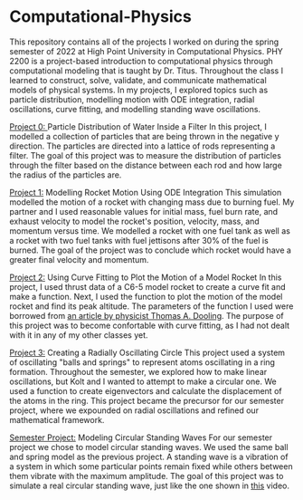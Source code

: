 # Computational-Physics
This repository contains all of the projects I worked on during the spring semester of 2022 at High Point University in Computational Physics. PHY 2200 is a project-based introduction to computational physics through computational modeling that is taught by Dr. Titus. Throughout the class I learned to construct, solve, validate, and communicate mathematical models of physical systems. In my projects, I explored topics such as particle distribution, modelling motion with ODE integration, radial oscillations, curve fitting, and modelling standing wave oscillations.

[Project 0: ](https://github.com/macro10/Computational-Physics/blob/4a2904dbd08a0ceac870a79ca27b6ad94164e08f/Particle-Distribution-Filter.ipynb) Particle Distribution of Water Inside a Filter
In this project, I modelled a collection of particles that are being thrown in the negative y direction. The particles are directed into a lattice of rods representing a filter. The goal of this project was to measure the distribution of particles through the filter based on the distance between each rod and how large the radius of the particles are.

[Project 1:](https://github.com/macro10/Computational-Physics/blob/f479f693ecdb9b796e0a38a136fbf82aa1a32a12/Modelling-Rocket-Motion-Using-ODE-Integration.ipynb) Modelling Rocket Motion Using ODE Integration
This simulation modelled the motion of a rocket with changing mass due to burning fuel. My partner and I used reasonable values for initial mass, fuel burn rate, and exhaust velocity to model the rocket's position, velocity, mass, and momentum versus time. We modelled a rocket with one fuel tank as well as a rocket with two fuel tanks with fuel jettisons after 30% of the fuel is burned. The goal of the project was to conclude which rocket would have a greater final velocity and momentum.

[Project 2:](https://github.com/macro10/Computational-Physics/blob/f479f693ecdb9b796e0a38a136fbf82aa1a32a12/Rocket-Engine-Curve-Fitting.ipynb) Using Curve Fitting to Plot the Motion of a Model Rocket
In this project, I used thrust data of a C6-5 model rocket to create a curve fit and make a function. Next, I used the function to plot the motion of the model rocket and find its peak altitude. The parameters of the function I used were borrowed from [an article by physicist Thomas A. Dooling](https://aapt.scitation.org/doi/10.1119/1.2731273). The purpose of this project was to become confortable with curve fitting, as I had not dealt with it in any of my other classes yet.

[Project 3:](https://github.com/macro10/Computational-Physics/blob/4f141d8bcfcc346931b79637e6b7dfc2805a094b/Radial-Oscillation.ipynb) Creating a Radially Oscillating Circle
This project used a system of oscillating "balls and springs" to represent atoms oscillating in a ring formation. Throughout the semester, we explored how to make linear oscillations, but Kolt and I wanted to attempt to make a circular one. We used a function to create eigenvectors and calculate the displacement of the atoms in the ring. This project became the precursor for our semester project, where we expounded on radial oscillations and refined our mathematical framework.

[Semester Project:](https://github.com/macro10/Computational-Physics/blob/4f141d8bcfcc346931b79637e6b7dfc2805a094b/Semester-Project-Circular-Standing-Waves.ipynb) Modeling Circular Standing Waves
For our semester project we chose to model circular standing waves. We used the same ball and spring model as the previous project. A standing wave is a vibration of a system in which some particular points remain fixed while others between them vibrate with the maximum amplitude. The goal of this project was to simulate a real circular standing wave, just like the one shown in [this](https://youtu.be/df3oJPi9_mg?t=66) video.
